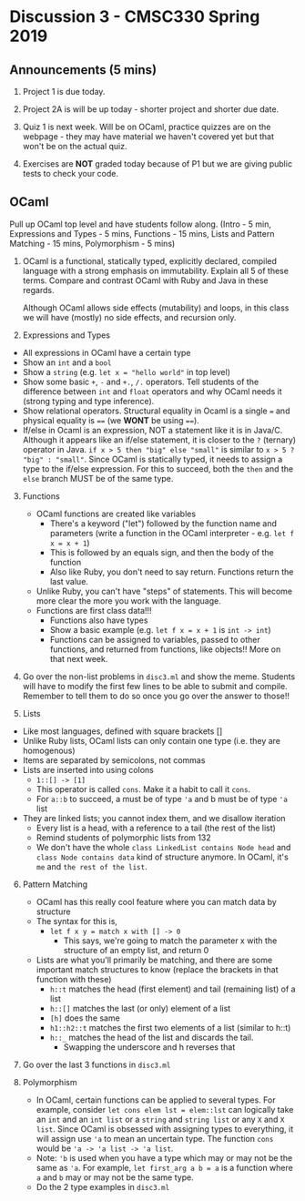# Discussion 3 - CMSC330 Spring 2019

## Announcements (5 mins)

1. Project 1 is due today.

2. Project 2A is will be up today - shorter project and shorter due date.

3. Quiz 1 is next week. Will be on OCaml, practice quizzes are on the webpage - they may have material we haven't covered yet but that won't be on the actual quiz.

4. Exercises are **NOT** graded today because of P1 but we are giving public tests to check your code.


## OCaml

Pull up OCaml top level and have students follow along.
(Intro - 5 min, Expressions and Types - 5 mins, Functions - 15 mins, Lists and Pattern Matching - 15 mins, Polymorphism - 5 mins)

1. OCaml is a functional, statically typed, explicitly declared, compiled language with a strong emphasis on immutability.
   Explain all 5 of these terms. Compare and contrast OCaml with Ruby and Java in these regards.
   
   Although OCaml allows side effects (mutability) and loops, in this class we will have (mostly) no side effects, and recursion only.


2. Expressions and Types
  - All expressions in OCaml have a certain type
  - Show an `int` and a `bool`
  - Show a `string` (e.g. `let x = "hello world"` in top level)
  - Show some basic `+`, `-` and `+.`, `/.` operators. Tell students of the difference between `int` and `float` operators and why OCaml needs it (strong typing and type inference).
  - Show relational operators. Structural equality in Ocaml is a single `=` and physical equality is `==` (we **WONT** be using `==`).
  - If/else in Ocaml is an expression, NOT a statement like it is in Java/C.
   Although it appears like an if/else statement, it is closer to the `?` (ternary) operator in Java. `if x > 5 then "big" else "small"` is similar to `x > 5 ? "big" : "small"`.
   Since OCaml is statically typed, it needs to assign a type to the if/else expression. For this to succeed, both the `then` and the `else` branch MUST be of the same type.

3. Functions
    - OCaml functions are created like variables
        - There's a keyword ("let") followed by the function name and parameters (write a function in the OCaml interpreter - e.g. `let f x = x + 1`)
        - This is followed by an equals sign, and then the body of the function
        - Also like Ruby, you don't need to say return. Functions return the last value.
    - Unlike Ruby, you can't have "steps" of statements. This will become more clear the more you work with the language.
    - Functions are first class data!!!
        - Functions also have types
        - Show a basic example (e.g. `let f x = x + 1` is `int -> int`)
        - Functions can be assigned to variables, passed to other functions, and returned from functions, like objects!! More on that next week.

4. Go over the non-list problems in `disc3.ml` and show the meme. Students will have to modify the first few lines to be able to submit and compile. Remember to tell them to do so once you go over the answer to those!!

5. Lists
  - Like most languages, defined with square brackets []
  - Unlike Ruby lists, OCaml lists can only contain one type (i.e. they are homogenous)
  - Items are separated by semicolons, not commas
  - Lists are inserted into using colons
      - `1::[] -> [1]`
      - This operator is called `cons`. Make it a habit to call it `cons`.
      - For `a::b` to succeed, a must be of type `'a` and b must be of type `'a` list
  - They are linked lists; you cannot index them, and we disallow iteration
      - Every list is a head, with a reference to a tail (the rest of the list)
      - Remind students of polymorphic lists from 132
      - We don't have the whole `class LinkedList contains Node head` and `class Node contains data` kind of structure anymore. In OCaml, it's `me` and `the rest of the list`.

6. Pattern Matching
    - OCaml has this really cool feature where you can match data by structure
    - The syntax for this is, 
        - `let f x y = match x with [] -> 0`
            - This says, we're going to match the parameter x with the structure of an empty list, and return 0
    - Lists are what you'll primarily be matching, and there are some important match structures to know (replace the brackets in that function with these)
        - `h::t` matches the head (first element) and tail (remaining list) of a list
        - `h::[]` matches the last (or only) element of a list
        - `[h]` does the same
        - `h1::h2::t` matches the first two elements of a list (similar to h::t)
        - `h::_` matches the head of the list and discards the tail.
            - Swapping the underscore and h reverses that

7. Go over the last 3 functions in `disc3.ml`

8. Polymorphism
   - In OCaml, certain functions can be applied to several types. For example, consider `let cons elem lst = elem::lst` can logically take an `int` and an `int list` or a `string` and `string list` or any `X` and `X list`. Since OCaml is obsessed with assigning types to everything, it will assign use `'a` to mean an uncertain type. The function `cons` would be `'a -> 'a list -> 'a list`. 
   - Note: `'b` is used when you have a type which may or may not be the same as `'a`. For example, `let first_arg a b = a` is a function where `a` and `b` may or may not be the same type.
   - Do the 2 type examples in `disc3.ml`